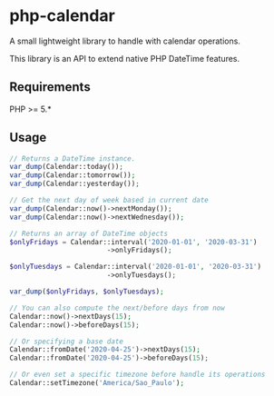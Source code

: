 # php-calendar

A small lightweight library to handle with calendar operations.

This library is an API to extend native PHP DateTime features.

## Requirements
PHP >= 5.*

## Usage

```php
// Returns a DateTime instance.
var_dump(Calendar::today());
var_dump(Calendar::tomorrow());
var_dump(Calendar::yesterday());

// Get the next day of week based in current date
var_dump(Calendar::now()->nextMonday());
var_dump(Calendar::now()->nextWednesday());

// Returns an array of DateTime objects
$onlyFridays = Calendar::interval('2020-01-01', '2020-03-31')
                        ->onlyFridays();

$onlyTuesdays = Calendar::interval('2020-01-01', '2020-03-31')
                        ->onlyTuesdays();

var_dump($onlyFridays, $onlyTuesdays);

// You can also compute the next/before days from now
Calendar::now()->nextDays(15);
Calendar::now()->beforeDays(15);

// Or specifying a base date
Calendar::fromDate('2020-04-25')->nextDays(15);
Calendar::fromDate('2020-04-25')->beforeDays(15);

// Or even set a specific timezone before handle its operations
Calendar::setTimezone('America/Sao_Paulo');
```
